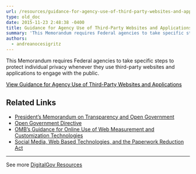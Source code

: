```yaml
---
url: /resources/guidance-for-agency-use-of-third-party-websites-and-applications/
type: old_doc
date: 2015-11-23 2:48:38 -0400
title: Guidance for Agency Use of Third-Party Websites and Applications
summary: 'This Memorandum requires Federal agencies to take specific steps to protect individual privacy whenever they use third-party websites and applications to engage with the public. View Guidance for Agency Use of Third-Party Websites and Applications   Related Links President&rsquo;s Memorandum on Transparency and Open Government Open Government Directive OMB&rsquo;s Guidance for Online Use of Web'
authors:
  - andreanocesigritz
---
```


This Memorandum requires Federal agencies to take specific steps to protect individual privacy whenever they use third-party websites and applications to engage with the public.

<a class="button" style="color: #000000" href="https://www.whitehouse.gov/sites/whitehouse.gov/files/omb/memoranda/2010/m10-23.pdf">View Guidance for Agency Use of Third-Party Websites and Applications</a>

 

## Related Links

  * [President’s Memorandum on Transparency and Open Government](https://www.whitehouse.gov/sites/whitehouse.gov/files/omb/memoranda/2009/m09-12.pdf)
  * [Open Government Directive](https://www.WHATEVER/open-government-directive/)
  *  [OMB’s Guidance for Online Use of Web Measurement and Customization Technologies](https://www.WHATEVER/resources/m-10-22-guidance-for-online-use-of-web-measurement-and-customization-technologies/)
  * [Social Media, Web Based Technologies, and the Paperwork Reduction Act](https://www.WHATEVER/resources/social-media-web-based-interactive-technologies-and-the-paperwork-reduction-act/)

 

* * *

 

See more [DigitalGov Resources](https://www.WHATEVER/resources/)

 